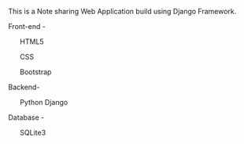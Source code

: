 This is a Note sharing Web Application build using Django Framework.

Front-end -
<ul>HTML5</ul>
<ul>CSS</ul>
<ul>Bootstrap</ul>


Backend-
<ul>Python Django</ul>

Database -
<ul>SQLite3</ul>